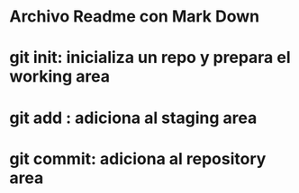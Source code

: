 # Archivo Readme con Mark Down

# git init: inicializa un repo y prepara el working area
# git add : adiciona al staging area
# git commit: adiciona al repository area
